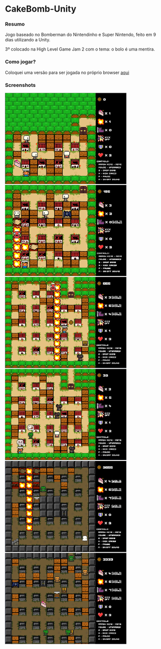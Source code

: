 # CakeBomb-Unity

<h3>Resumo</h3>

Jogo baseado no Bomberman do Nintendinho e Super Nintendo, feito em 9 dias utilizando a Unity.

3º colocado na High Level Game Jam 2 com o tema: o bolo é uma mentira.

<h3>Como jogar?</h3>

Coloquei uma versão para ser jogada no próprio browser [aqui](https://fitinho.itch.io/cake-bomb)

<h3>Screenshots</h3>

<img src=Assets/Sprites/screenshot4.png width=400px height =300px> <img src=Assets/Sprites/screenshot5.png width=400px height =300px>
<img src=Assets/Sprites/screenshot7.png width=400px height =300px> <img src=Assets/Sprites/screenshot6.png width=400px height =300px>
<img src=Assets/Sprites/screenshot8.png width=400px height =300px> <img src=Assets/Sprites/screenshot9.png width=400px height =300px>
